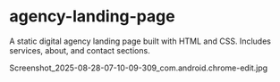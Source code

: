 # agency-landing-page
A static digital agency landing page built with HTML and CSS. Includes services, about, and contact sections.


Screenshot_2025-08-28-07-10-09-309_com.android.chrome-edit.jpg

